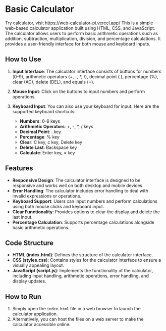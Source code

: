 # Basic Calculator
Try calculator, visit https://web-calculator-pi.vercel.app/
This is a simple web-based calculator application built using HTML, CSS, and JavaScript. The calculator allows users to perform basic arithmetic operations such as addition, subtraction, multiplication, division, and percentage calculations. It provides a user-friendly interface for both mouse and keyboard inputs.

## How to Use

1. **Input Interface**: The calculator interface consists of buttons for numbers (0-9), arithmetic operators (+, -, *, /), decimal point (.), percentage (%), clear (AC), delete (DEL), and equals (=).

2. **Mouse Input**: Click on the buttons to input numbers and perform operations.

3. **Keyboard Input**: You can also use your keyboard for input. Here are the supported keyboard shortcuts:
   - **Numbers**: 0-9 keys
   - **Arithmetic Operators**: +, -, *, / keys
   - **Decimal Point**: . key
   - **Percentage**: % key
   - **Clear**: C key, c key, Delete key
   - **Delete Last**: Backspace key
   - **Calculate**: Enter key, = key

## Features

- **Responsive Design**: The calculator interface is designed to be responsive and works well on both desktop and mobile devices.
- **Error Handling**: The calculator includes error handling to deal with invalid expressions or operations.
- **Keyboard Support**: Users can input numbers and perform calculations using both mouse clicks and keyboard input.
- **Clear Functionality**: Provides options to clear the display and delete the last input.
- **Percentage Calculation**: Supports percentage calculations alongside basic arithmetic operations.

## Code Structure

- **HTML (index.html)**: Defines the structure of the calculator interface.
- **CSS (styles.css)**: Contains styles for the calculator interface to ensure a visually appealing layout.
- **JavaScript (script.js)**: Implements the functionality of the calculator, including input handling, arithmetic operations, error handling, and display updates.

## How to Run

1. Simply open the `index.html` file in a web browser to launch the calculator application.
2. Alternatively, you can host the files on a web server to make the calculator accessible online.



